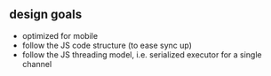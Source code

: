 ## design goals

* optimized for mobile
* follow the JS code structure (to ease sync up)
* follow the JS threading model, i.e. serialized executor for a single channel
